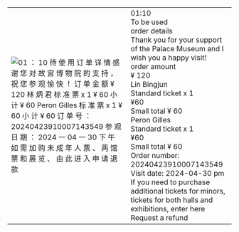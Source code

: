 |   |   |
|---|---|
|![01 ： 10 待 使 用 订 单 详 情 感 谢 您 对 故 宫 博 物 院 的 支 持 ， 祝 您 参 观 愉 快 ！ 订 单 金 额 ¥ 120 林 炳 君 标 准 票 x 1 ¥ 60 小 计 ¥ 60 Peron Gilles 标 准 票 x 1 ¥ 60 小 计 ¥ 60 订 单 号 ： 20240423910007143549 参 观 日 期 ： 2024 一 04 一 30 下 午 如 需 加 购 未 成 年 人 票 、 两 馆 票 和 展 览 、 由 此 进 入 申 请 退 款 ](Exported%20image%2020240521171750-0.jpeg)|01:10  <br>To be used  <br>order details  <br>Thank you for your support of the Palace Museum and I wish you a happy visit!  <br>order amount  <br>¥ 120  <br>Lin Bingjun  <br>Standard ticket x 1  <br>¥60  <br>Small total ¥ 60  <br>Peron Gilles  <br>Standard ticket x 1  <br>¥60  <br>Small total ¥ 60  <br>Order number: 20240423910007143549  <br>Visit date: 2024-04-30 pm  <br>If you need to purchase additional tickets for minors, tickets for both halls and exhibitions, enter here  <br>Request a refund|